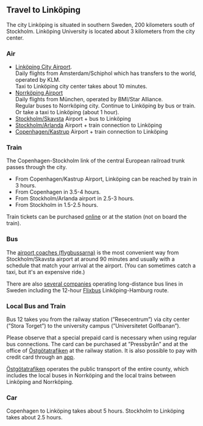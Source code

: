 ## Travel to Linköping

The city Linköping is situated in southern Sweden, 200 kilometers south of Stockholm.
Linköping University is located about 3 kilometers from the city center.

### Air

* [Linköping City Airport](https://www.linkopingcityairport.se/?lang=en).
  \
  Daily flights from Amsterdam/Schiphol which has transfers to the world, operated by KLM.
  \
  Taxi to Linköping city center takes about 10 minutes.
* [Norrköping Airport](https://norrkopingairport.se/)
  \
  Daily flights from München, operated by BMI/Star Alliance.
  \
  Regular buses to Norrköping city. Continue to Linköping by bus or train.
  \
  Or take a taxi to Linköping (about 1 hour).
* [Stockholm/Skavsta](https://www.skavsta.se/en/) Airport + bus to Linköping
* [Stockholm/Arlanda](https://www.swedavia.com/arlanda/) Airport + train connection to Linköping
* [Copenhagen/Kastrup](https://www.cph.dk/en) Airport + train connection to Linköping

### Train

The Copenhagen-Stockholm link of the central European railroad trunk passes through the city.

* From Copenhagen/Kastrup Airport, Linköping can be reached by train in 3 hours.
* From Copenhagen in 3.5-4 hours.
* From Stockholm/Arlanda airport in 2.5-3 hours.
* From Stockholm in 1.5-2.5 hours.

Train tickets can be purchased [online](https://www.sj.se/) or at the station (not on board the train).

### Bus

The [airport coaches (flygbussarna)](https://www.flygbussarna.se/en/) is the most convenient way from Stockholm/Skavsta airport at around 90 minutes and usually with a schedule that match your arrival at the airport. (You can sometimes catch a taxi, but it's an expensive ride.)

There are also [several companies](https://www.bussbiljetter.nu/bussbolag/) operating long-distance bus lines in Sweden including the 12-hour [Flixbus](https://flixbus.se) Linköping-Hamburg route.

### Local Bus and Train

Bus 12 takes you from the railway station (”Resecentrum”) via city center (”Stora Torget”) to the university campus (”Universitetet Golfbanan”).

Please observe that a special prepaid card is necessary when using regular bus connections.
The card can be purchased at ”Pressbyrån” and at the office of [Östgötatrafiken](https://www.ostgotatrafiken.se/) at the railway station.
It is also possible to pay with credit card through an [app](https://www.ostgotatrafiken.se/).

[Östgötatrafiken](https://www.ostgotatrafiken.se/) operates the public transport of the entire county, which includes the local buses in Norrköping and the local trains between Linköping and Norrköping.

### Car

Copenhagen to Linköping takes about 5 hours.
Stockholm to Linköping takes about 2.5 hours.